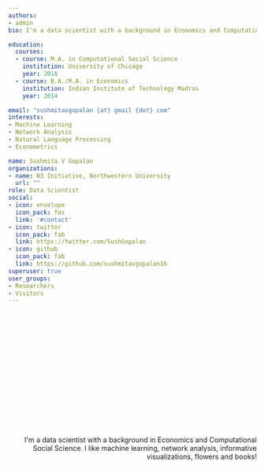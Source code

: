 ```yaml
---
authors:
- admin
bio: I'm a data scientist with a background in Economics and Computational Social Science. I like machine learning, network analysis, informative visualizations, flowers and books! 

education:
  courses:
  - course: M.A. in Computational Social Science
    institution: University of Chicago
    year: 2018
  - course: B.A./M.A. in Economics
    institution: Indian Institute of Technology Madras
    year: 2014

email: "sushmitavgopalan {at} gmail {dot} com"
interests:
- Machine Learning
- Network Analysis
- Natural Language Processing
- Econometrics

name: Sushmita V Gopalan
organizations:
- name: N3 Initiative, Northwestern University
  url: ""
role: Data Scientist
social:
- icon: envelope
  icon_pack: fas
  link: '#contact'
- icon: twitter
  icon_pack: fab
  link: https://twitter.com/SushGopalan
- icon: github
  icon_pack: fab
  link: https://github.com/sushmitavgopalan16
superuser: true
user_groups:
- Researchers
- Visitors
---
```


&nbsp;  
&nbsp;
&nbsp;  
&nbsp;
&nbsp;  
&nbsp;  
&nbsp;  
&nbsp;  
&nbsp;
&nbsp;  
&nbsp;
&nbsp;  
&nbsp;  
&nbsp;  
&nbsp;  
&nbsp;
&nbsp;  
&nbsp;
&nbsp;  
&nbsp;  

<p align="right">
  I'm a data scientist with a background in Economics and Computational Social Science. I like machine learning, network analysis, informative visualizations, flowers and books! 
</p>




&nbsp;
&nbsp;  
&nbsp;
&nbsp;  
&nbsp;  